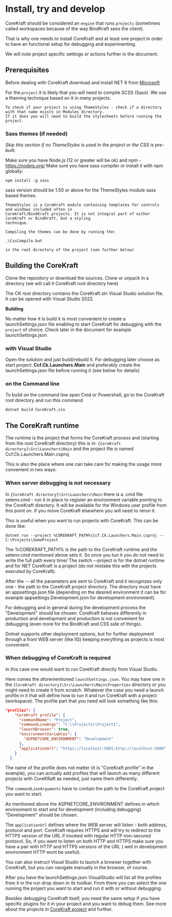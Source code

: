 # Install, try and develop

CoreKraft should be considered an `engine` that runs `projects` (sometimes called workspaces because of the way BindKraft sees the client).

That is why one needs to install CoreKraft and at least one project in order to have an functional setup for debugging and experimenting.

We will note project specific settings or actions further in the document.

## Prerequisites

Before dealing with CoreKraft download and install NET 6 from [Microsoft](https://dotnet.microsoft.com/)

For the `project` it is likely that you will need to compile SCSS (Sass). We use a theming technique based on it in many projects.

    To check if your project is using ThemeStyles - check if a directory with that name exists in Modules directory.
    If it does you will need to build the stylesheets before running the project. 

### Sass themes (if needed)

_Skip this section if no ThemeStyles is used in the project or the CSS is pre-built._

Make sure you have Node.js (12 or greater will be ok) and npm - https://nodejs.org/
Make sure you have sass compiler or install it with npm globally:

```
npm install -g sass
```

sass version should be 1.50 or above for the ThemeStyles module sass based themes.

    ThemeStyles is a CoreKraft module containing templates for controls and windows included often in
    CoreKraft/BindKraft projects. It is not integral part of either CoreKraft or BindKraft, but a styling
    technique.

    Compiling the themes can be done by running the:

    .\CssCompile.bat 
    
    in the root directory of the project (see further below)


## Building the CoreKraft

Clone the repository or download the sources. Clone or unpack in a directory (we will call it CoreKraft root directory here)

The CK root directory contains the CoreKraft.sln Visual Studio solution file. It can be opened with Visual Studio 2022.

**Building**

No matter how it is build it is most convenient to create a launchSettings.json file enabling to start CoreKraft for debugging with the `project` of choice. Check later in the document for example launchSettings.json

### with Visual Studio 

Open the solution and just build/rebuild it. For debugging later choose as start project: **Ccf.Ck.Launchers.Main** and preferably create the launchSettings.json file before running it (see below for details)

### on the Command line

To build on the command line open Cmd or Powershell, go to the CoreKraft root directory and run this command

```
dotnet build CoreKraft.sln

```

## The CoreKraft runtime

The runtime is the project that forms the CoreKraft process and (starting from the root CoreKraft directory) this is in: `{CoreKraft directory}\Src\Launchers\Main` and the project file is named Ccf.Ck.Launchers.Main.csproj

This is also the place where one can take care for making the usage more convenient in two ways:

### When server debugging is not necessary

In `{CoreKraft directory}\Src\Launchers\Main` there is a .cmd file setenv.cmd - run it in place to register an environment variable pointing to the CoreKraft directory. It will be available for the Windows user profile from this point on. If you move CoreKraft elsewhere you will need to rerun it.

This is useful when you want to run projects with CoreKraft. This can be done like:

```
dotnet run --project %COREKRAFT_PATH%\Ccf.Ck.Launchers.Main.csproj -- C:\Projects\SomeProject
```

The %COREKRAFT_PATH% is the path to the CoreKraft runtime and the setenv.cmd mentioned above sets it. So once you tun it you do not need to write the full path every time/ The switch --project is for the dotnet runtime and for NET CoreKraft is a project (do not mistake this with the projects executed by CoreKraft).

After the -- all the parameters are sent to CoreKraft and it recognizes only one - the path to the CoreKraft project directory. The directory must have an appsettings.json file (depending on the desired environment it can be for example appsettings.Development.json for development environment).

For debugging and in general during the development process the "Development" should be chosen. CoreKraft behaves differently in production and development and production is not convenient for debugging (even more for the BindKraft and CSS side of things).

Dotnet supports other deployment options, but for further deployment through a front WEB server (like IIS) keeping everything as projects is most convenient.

### When debugging of CoreKraft is required

In this case one would want to run CoreKraft directly from Visual Studio.

Here comes the aforementioned `launchSettings.json`. You may have one in the `{CoreKraft directory}\Src\Launchers\Main\Properties` directory or you might need to create it from scratch. Whatever the case you need a launch profile in it that will define how to run it and run CoreKraft with a project (workspace). The profile part that you need will look something like this:

```Json
"profiles": {
    "CoreKraft profile": {
      "commandName": "Project",
      "commandLineArgs": "C:\\Projects\\Project1",
      "launchBrowser": true,
      "environmentVariables": {
        "ASPNETCORE_ENVIRONMENT": "Development"
      },
      "applicationUrl": "https://localhost:5001;http://localhost:5000"
    }
  }
```

The name of the profile does not matter (it is "CoreKraft profile" in the example), you can actually add profiles that will launch as many different projects with CoreKRaft as needed, just name them differently.

The `commandLineArguments` have to contain the path to the CoreKraft project you want to start.

As mentioned above the ASPNETCORE_ENVIRONMENT defines in which environment to start and for development (including debugging) "Development" should be chosen.

The `applicationUrl` defines where the WEB server will listen - both address, protocol and port. CoreKraft requires HTTPS and will try to redirect to the HTTPS version of the URL if invoked with regular HTTP non-secured protocol. So, if you want to listen on both HTTP and HTTPS make sure you have a pair with HTTP and HTTPS versions of the URL ( well in development environment HTTP wont be useful).

You can also instruct Visual Studio to launch a browser together with CoreKraft, but you can navigate manually in the browser, of course.

After you have the launchSettings.json VisualStudio will list all the profiles from it in the run drop down in its toolbar. From there you can select the one running the project you want to start and run it with or without debugging.

Besides debugging CoreKraft itself, you need the same setup if you have specific plugins for it in your project and you want to debug them. See more about the projects in [CoreKraft project](install-projects.md) and further.